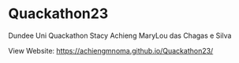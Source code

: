 # Quackathon23
Dundee Uni Quackathon
Stacy Achieng 
MaryLou das Chagas e Silva

View Website: https://achiengmnoma.github.io/Quackathon23/
